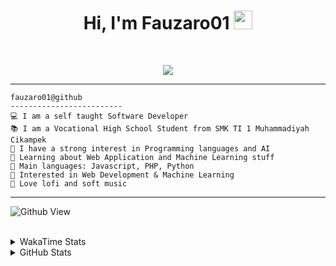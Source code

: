 <h1 align="center">
Hi, I'm Fauzaro01
  <img src="https://media.giphy.com/media/hvRJCLFzcasrR4ia7z/giphy.gif" width="30"></h1>
<br/>

<p align="center">
  <a href="https://github.com/DenverCoder1/readme-typing-svg">
    <img src="https://readme-typing-svg.herokuapp.com?lines=Chill%20and%20Coding;Full+Stack+Web+Developer;Student;Software%20Develover;Always%20learning%20new%20things&center=true&width=380&height=45">
  </a>
</p>

<hr>

```
fauzaro01@github
-------------------------
💻 I am a self taught Software Developer
📚 I am a Vocational High School Student from SMK TI 1 Muhammadiyah Cikampek
📝 I have a strong interest in Programming languages and AI
🌱 Learning about Web Application and Machine Learning stuff
🌟 Main languages: Javascript, PHP, Python
🚩 Interested in Web Development & Machine Learning
🎵 Love lofi and soft music 
```

<hr>

![Github View](https://komarev.com/ghpvc/?username=fauzaro01&style=flat-square)
<br><br>
<details>
  <summary>
     WakaTime Stats
  </summary>
  <br>
  <!--START_SECTION:waka-->

```txt
From: 10 September 2021 - To: 10 April 2025

Total Time: 821 hrs 6 mins

JavaScript          249 hrs 36 mins ███████▓░░░░░░░░░░░░░░░░░   30.40 %
PHP                 166 hrs 2 mins  █████░░░░░░░░░░░░░░░░░░░░   20.22 %
HTML                100 hrs 38 mins ███░░░░░░░░░░░░░░░░░░░░░░   12.26 %
Blade Template      77 hrs 58 mins  ██▒░░░░░░░░░░░░░░░░░░░░░░   09.50 %
EJS                 56 hrs 49 mins  █▓░░░░░░░░░░░░░░░░░░░░░░░   06.92 %
Java                41 hrs 50 mins  █▒░░░░░░░░░░░░░░░░░░░░░░░   05.10 %
CSS                 32 hrs 32 mins  █░░░░░░░░░░░░░░░░░░░░░░░░   03.96 %
JSON                30 hrs 59 mins  █░░░░░░░░░░░░░░░░░░░░░░░░   03.77 %
Python              13 hrs 26 mins  ▒░░░░░░░░░░░░░░░░░░░░░░░░   01.64 %
Other               6 hrs 24 mins   ▒░░░░░░░░░░░░░░░░░░░░░░░░   00.78 %
```

<!--END_SECTION:waka-->
</details>
<details>
  <summary>
    GitHub Stats
  </summary>
  <br>
  <div align="center">
    <img src="https://github-readme-stats.vercel.app/api?username=Fauzaro01&show_icons=true&theme=algolia" alt="Fauzaro01's GitHub Stats" style="margin: 20px;" />
    <img src="https://github-readme-streak-stats.herokuapp.com/?user=Fauzaro01&theme=algolia" alt="Fauzaro01's GitHub Streak" style="margin: 20px;" />
  </div>

  <div align="center">
    <img src="https://github-readme-stats.vercel.app/api?username=Fauzaro01&show_icons=true&locale=en&count_private=true&hide_rank=true&custom_title=My%20GitHub%20Stats&disable_animations=true&theme=algolia" alt="Fauzaro01's Stars" style="margin: 20px;" />
    <img src="https://github-readme-stats.vercel.app/api/top-langs/?username=Fauzaro01&langs_count=8&theme=algolia&layout=compact" alt="Top Languages" style="margin: 20px;" />
  </div>
</details>
